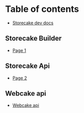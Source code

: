 # Table of contents

* [Storecake dev docs](README.md)

## Storecake Builder

* [Page 1](storecake-builder/page-1.md)

## Storecake Api

* [Page 2](storecake-api/page-2.md)

## Webcake api

* [Webcake api](webcake-api/webcake-api.md)
